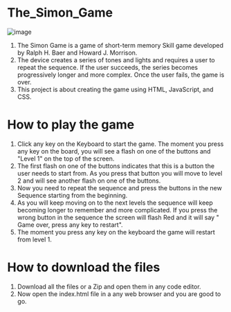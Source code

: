 # The_Simon_Game
![image](https://github.com/gautam899/The_Simon_Game/assets/124019261/68c4ae7b-9cec-4329-a04a-a719d55905d3)

1. The Simon Game is a game of short-term memory Skill game developed by Ralph H. Baer and Howard J. Morrison.
2. The device creates a series of tones and lights and requires a user to repeat the sequence. If the user succeeds, the series becomes progressively longer and more complex. Once the user fails, the game is over.
3. This project is about creating the game using HTML, JavaScript, and CSS.

# How to play the game
1. Click any key on the Keyboard to start the game. The moment you press any key on the board, you will see a flash on one of the buttons and "Level 1" on the top of the screen.
2. The first flash on one of the buttons indicates that this is a button the user needs to start from. As you press that button you will move to level 2 and will see another flash on one of the buttons.
3. Now you need to repeat the sequence and press the buttons in the new Sequence starting from the beginning.
4. As you will keep moving on to the next levels the sequence will keep becoming longer to remember and more complicated. If you press the wrong button in the sequence the screen will flash Red and it will say " Game over, press any key to restart".
5. The moment you press any key on the keyboard the game will restart from level 1.

# How to download the files
1. Download all the files or a Zip and open them in any code editor.
2. Now open the index.html file in a any web browser and you are good to go.
